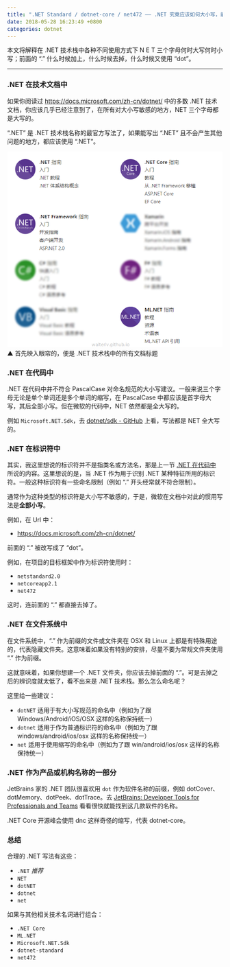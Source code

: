 ```yaml
---
title: ".NET Standard / dotnet-core / net472 —— .NET 究竟应该如何大小写，前面的 “.” 应该何去何从？"
date: 2018-05-28 16:23:49 +0800
categories: dotnet
---
```


本文将解释在 .NET 技术栈中各种不同使用方式下 N E T 三个字母何时大写何时小写；前面的 “.” 什么时候加上，什么时候去掉，什么时候又使用 “dot”。

---

<div id="toc"></div>

### .NET 在技术文档中

如果你阅读过 <https://docs.microsoft.com/zh-cn/dotnet/> 中的多数 .NET 技术文档，你应该几乎已经注意到了，在所有对大小写敏感的地方，NET 三个字母都是大写的。

“.NET” 是 .NET 技术栈名称的最官方写法了，如果能写出 “.NET” 且不会产生其他问题的地方，都应该使用 “.NET”。

![.NET 文档标题](/static/posts/2018-05-28-15-45-53.png)  
▲ 首先映入眼帘的，便是 .NET 技术栈中的所有文档标题

### .NET 在代码中

.NET 在代码中并不符合 PascalCase 对命名规范的大小写建议。一般来说三个字母无论是单个单词还是多个单词的缩写，在 PascalCase 中都应该是首字母大写，其后全部小写。但在微软的代码中，NET 依然都是全大写的。

例如 `Microsoft.NET.Sdk`，去 [dotnet/sdk - GitHub](https://github.com/dotnet/sdk/tree/master/src/Tasks/Microsoft.NET.Build.Tasks/targets) 上看，写法都是 NET 全大写的。

### .NET 在标识符中

其实，我这里想说的标识符并不是指类名或方法名，那是上一节 [.NET 在代码中](http://localhost:4000/post/case-of-dotnet-writing.html#net-%E5%9C%A8%E4%BB%A3%E7%A0%81%E4%B8%AD) 所说的内容。这里想说的是，当 .NET 作为用于识别 .NET 某种特征所用的标识符。一般这种标识符有一些命名限制（例如 “.” 开头经常就不符合限制）。

通常作为这种类型的标识符是大小写不敏感的，于是，微软在文档中对此的惯用写法是**全部小写**。

例如，在 Url 中：

- <https://docs.microsoft.com/zh-cn/dotnet/>

前面的 “.” 被改写成了 “dot”。

例如，在项目的目标框架中作为标识符使用时：

- `netstandard2.0`
- `netcoreapp2.1`
- `net472`

这时，连前面的 “.” 都直接去掉了。

### .NET 在文件系统中

在文件系统中，“.” 作为前缀的文件或文件夹在 OSX 和 Linux 上都是有特殊用途的，代表隐藏文件夹。这意味着如果没有特别的安排，尽量不要为常规文件夹使用 “.” 作为前缀。

这就意味着，如果你想建一个 .NET 文件夹，你应该去掉前面的 “.”。可是去掉之后的辨识度就太低了，看不出来是 .NET 技术栈。那么怎么命名呢？

这里给一些建议：

- `dotNET` 适用于有大小写规范的命名中（例如为了跟 Windows/Android/iOS/OSX 这样的名称保持统一）
- `dotnet` 适用于作为普通标识符的命名中（例如为了跟 windows/android/ios/osx 这样的名称保持统一）
- `net` 适用于使用缩写的命名中（例如为了跟 win/android/ios/osx 这样的名称保持统一）

### .NET 作为产品或机构名称的一部分

JetBrains 家的 .NET 团队很喜欢用 `dot` 作为软件名称的前缀，例如 dotCover、dotMemory、dotPeek、dotTrace。去 [JetBrains: Developer Tools for Professionals and Teams](https://www.jetbrains.com/) 看看很快就能找到这几款软件的名称。

.NET Core 开源峰会使用 dnc 这样奇怪的缩写，代表 dotnet-core。

### 总结

合理的 .NET 写法有这些：

- `.NET` *推荐*
- `NET`
- `dotNET`
- `dotnet`
- `net`

如果与其他相关技术名词进行组合：

- `.NET Core`
- `ML.NET`
- `Microsoft.NET.Sdk`
- `dotnet-standard`
- `net472`
